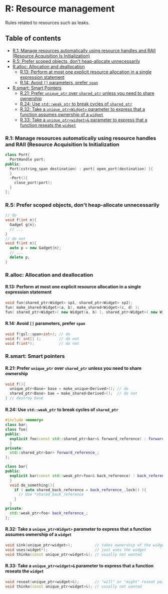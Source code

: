 # R: Resource management
Rules related to resources such as leaks.

## Table of contents
* [R.1: Manage resources automatically using resource handles and RAII (Resource Acquisition Is Initialization)](#r1-manage-resources-automatically-using-resource-handles-and-raii-resource-acquisition-is-initialization)
* [R.5: Prefer scoped objects, don't heap-allocate unnecessarily](#r5-prefer-scoped-objects-dont-heap-allocate-unnecessarily)
* [R.alloc: Allocation and deallocation](#ralloc-allocation-and-deallocation)
  * [R.13: Perform at most one explicit resource allocation in a single expression statement](#r13-perform-at-most-one-explicit-resource-allocation-in-a-single-expression-statement)
  * [R.14: Avoid `[]` parameters, prefer `span`](#r14-avoid--parameters-prefer-span)
* [R.smart: Smart Pointers](#rsmart-smart-pointers)
  * [R.21: Prefer `unique_ptr` over `shared_ptr` unless you need to share ownership](#r21-prefer-unique_ptr-over-shared_ptr-unless-you-need-to-share-ownership)
  * [R.24: Use `std::weak_ptr` to break cycles of `shared_ptr`](#r24-use-stdweak_ptr-to-break-cycles-of-shared_ptrs)
  * [R.32: Take a `unique_ptr<Widget>` parameter to express that a function assumes ownership of a `widget`](#r32-take-a-unique_ptrwidget-parameter-to-express-that-a-function-assumes-ownership-of-a-widget)
  * [R.33: Take a `unique_ptr<widget>&` parameter to express that a function reseats the `widget`](#r33-take-a-unique_ptrwidget-parameter-to-express-that-a-function-reseats-thewidget)

### R.1: Manage resources automatically using resource handles and RAII (Resource Acquisition Is Initialization
```cpp
class Port{
  PortHandle port;
public:
  Port(cstring_span destination) : port{ open_port(destination) }{
  }
  ~Port(){
    close_port(port);
  }
};
```

### R.5: Prefer scoped objects, don't heap-allocate unnecessarily
```cpp
// do
void f(int n){
  Gadget g{n};
  // ...
}
// do not
void f(int n){
  auto p = new Gadget{n};
  // ...
  delete p;
}
```

### R.alloc: Allocation and deallocation

#### R.13: Perform at most one explicit resource allocation in a single expression statement
```cpp
void fun(shared_ptr<Widget> sp1, shared_ptr<Widget> sp2);
fun( make_shared<Widget>(a, b), make_shared<Widget>(c, d) );                            // do
fun( shared_ptr<Widget>( new Widget(a, b) ), shared_ptr<Widget>( new Widget(c, d) ) );  // do not
```

#### R.14: Avoid `[]` parameters, prefer `span`
```cpp
void f(gsl::span<int>); // do
void f( int[] );        // do not
void f(int*);           // do not
```

### R.smart: Smart pointers

#### R.21: Prefer `unique_ptr` over `shared_ptr` unless you need to share ownership
```cpp
void f(){
  unique_ptr<Base> base = make_unique<Derived>(); // do
  shared_ptr<Base> bae = make_shared<Derived>();  // do not
} // destroy base
```

#### R.24: Use `std::weak_ptr` to break cycles of `shared_ptr`
```cpp
#include <memory>
class bar;
class foo{
public:
  explicit foo(const std::shared_ptr<bar>& forward_reference) : forward_reference_(forward_reference){
  }
private:
  std::shared_ptr<bar> forward_reference_;
};

class bar{
public:
  explicit bar(const std::weak_ptr<foo>& back_reference) : back_reference_(back_reference){
  }
  void do_something(){
    if ( auto shared_back_reference = back_reference_.lock() ){
      // Use *shared_back_reference
    }
  }
private:
  std::weak_ptr<foo> back_reference_;
};
```

#### R.32: Take a `unique_ptr<Widget>` parameter to express that a function assumes ownership of a `widget`
```cpp
void sink(unique_ptr<widget>);          // takes ownership of the widget
void uses(widget*);                     // just uses the widget
void thinko(const unique_ptr<widget>&); // usually not wanted
```

#### R.33: Take a `unique_ptr<widget>&` parameter to express that a function reseats the `widget`
```cpp
void reseat(unique_ptr<widget>&);       // "will" or "might" reseat pointer
void thinko(const unique_ptr<widget>&); // usually not wanted
```

